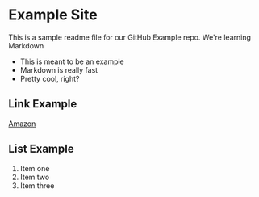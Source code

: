 # Example Site

This is a sample readme file for our GitHub Example repo. We're learning Markdown

* This is meant to be an example
* Markdown is really fast
* Pretty cool, right?

## Link Example
[Amazon](https://www.amazon.com/)

## List Example
1. Item one
2. Item two
3. Item three
